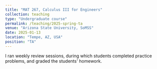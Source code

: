 ```yaml
---
title: "MAT 267, Calculus III for Engineers"
collection: teaching
type: "Undergraduate course"
permalink: /teaching/2025-spring-ta
venue: "Arizona State University, SoMSS"
date: 2025-01-13
location: "Tempe, AZ, USA"
position: "TA"
---
```


I ran weekly review sessions, during which students completed practice problems, and graded the students' homework.


